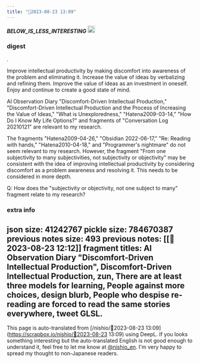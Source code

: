 ```yaml
---
title: "🤖2023-08-23 13:09"
---
```


___BELOW_IS_LESS_INTERESTING___
<img src='https://scrapbox.io/api/pages/nishio-en/omni/icon' alt='omni.icon' height="19.5"/>
### digest
.

Improve intellectual productivity by making discomfort into awareness of the problem and eliminating it. Increase the value of ideas by verbalizing and refining them. Improve the value of ideas as an investment in oneself. Enjoy and continue to create a good state of mind.

AI Observation Diary "Discomfort-Driven Intellectual Production," "Discomfort-Driven Intellectual Production and the Process of Increasing the Value of Ideas," "What is Unexploredness," "Hatena2009-03-14," "How Do I Know My Life Options?" and fragments of "Conversation Log 20210121" are relevant to my research.

The fragments "Hatena2009-04-26," "Obsidian 2022-06-17," "Re: Reading with hands," "Hatena2010-04-18," and "Programmer's nightmare" do not seem relevant to my research. However, the fragment "From one subjectivity to many subjectivities, not subjectivity or objectivity" may be consistent with the idea of improving intellectual productivity by considering discomfort as a problem awareness and resolving it. This needs to be considered in more depth.

Q: How does the "subjectivity or objectivity, not one subject to many" fragment relate to my research?

### extra info
json size: 41242767
pickle size: 784670387
previous notes size: 493
previous notes: [[🤖2023-08-23 12:12]]
fragment titles: AI Observation Diary "Discomfort-Driven Intellectual Production", Discomfort-Driven Intellectual Production, zun, There are at least three models for learning, People against more choices, design blurb, People who despise re-reading are forced to read the same stories everywhere, tweet GLSL.
---
This page is auto-translated from [/nishio/🤖2023-08-23 13:09](https://scrapbox.io/nishio/🤖2023-08-23 13:09) using DeepL. If you looks something interesting but the auto-translated English is not good enough to understand it, feel free to let me know at [@nishio_en](https://twitter.com/nishio_en). I'm very happy to spread my thought to non-Japanese readers.